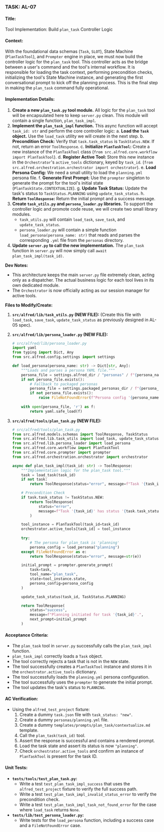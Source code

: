 ### **TASK: AL-07**

#### **Title:**
Tool Implementation: Build `plan_task` Controller Logic

#### **Context:**
With the foundational data schemas (`Task`, `SLOT`), State Machine (`PlanTaskTool`), and `Prompter` engine in place, we must now build the controller logic for the `plan_task` tool. This controller acts as the bridge between a user's command and the tool's internal workflow. It is responsible for loading the task context, performing precondition checks, initializing the tool's State Machine instance, and generating the first conversational prompt to kick off the planning process. This is the final step in making the `plan_task` command fully operational.

#### **Implementation Details:**
1.  **Create a new `plan_task.py` tool module.** All logic for the `plan_task` tool will be encapsulated here to keep `server.py` clean. This module will contain a single function, `plan_task_impl`.
2.  **Implement the `plan_task_impl` function.** This async function will accept `task_id: str` and perform the core controller logic:
    a.  **Load the `Task` object.** Use the `load_task` utility we will create in the next step.
    b.  **Precondition Check:** Verify that `task.task_status` is `TaskStatus.NEW`. If not, return an error `ToolResponse`.
    c.  **Initialize `PlanTaskTool`:** Create a new instance of the `PlanTaskTool` class (`from src.alfred.core.workflow import PlanTaskTool`).
    d.  **Register Active Tool:** Store this new instance in the `Orchestrator`'s `active_tools` dictionary, keyed by `task_id`. (`from src.alfred.orchestration.orchestrator import orchestrator`).
    e.  **Load Persona Config:** We need a small utility to load the `planning.yml` persona file.
    f.  **Generate First Prompt:** Use the `prompter` singleton to generate the prompt for the tool's initial state (`PlanTaskState.CONTEXTUALIZE`).
    g.  **Update Task Status:** Update the task's status to `TaskStatus.PLANNING` using `update_task_status`.
    h.  **Return `ToolResponse`:** Return the initial prompt and a success message.
3.  **Create `task_utils.py` and `persona_loader.py` libraries.** To support the controller logic and promote code reuse, we will create two small library modules.
    *   `task_utils.py` will contain `load_task`, `save_task`, and `update_task_status`.
    *   `persona_loader.py` will contain a simple function `load_persona(persona_name: str)` that reads and parses the corresponding `.yml` file from the `personas` directory.
4.  **Update `server.py` to call the new implementation.** The `plan_task` function in `server.py` will now simply call `await plan_task_impl(task_id)`.

**Dev Notes:**
*   This architecture keeps the main `server.py` file extremely clean, acting only as a dispatcher. The actual business logic for each tool lives in its own dedicated module.
*   The `Orchestrator` is now officially acting as our session manager for active tools.

**Files to Modify/Create:**

1.  **`src/alfred/lib/task_utils.py` (NEW FILE):** (Create this file with `load_task`, `save_task`, `update_task_status` as previously designed in AL-05 spec).
2.  **`src/alfred/lib/persona_loader.py` (NEW FILE):**
    ```python
    # src/alfred/lib/persona_loader.py
    import yaml
    from typing import Dict, Any
    from src.alfred.config.settings import settings

    def load_persona(persona_name: str) -> Dict[str, Any]:
        """Loads and parses a persona YAML file."""
        persona_file = settings.alfred_dir / "personas" / f"{persona_name}.yml"
        if not persona_file.exists():
            # Fallback to packaged personas
            persona_file = settings.packaged_personas_dir / f"{persona_name}.yml"
            if not persona_file.exists():
                raise FileNotFoundError(f"Persona config '{persona_name}.yml' not found.")
        
        with open(persona_file, 'r') as f:
            return yaml.safe_load(f)
    ```

3.  **`src/alfred/tools/plan_task.py` (NEW FILE):**
    ```python
    # src/alfred/tools/plan_task.py
    from src.alfred.models.schemas import ToolResponse, TaskStatus
    from src.alfred.lib.task_utils import load_task, update_task_status
    from src.alfred.lib.persona_loader import load_persona
    from src.alfred.core.workflow import PlanTaskTool
    from src.alfred.core.prompter import prompter
    from src.alfred.orchestration.orchestrator import orchestrator

    async def plan_task_impl(task_id: str) -> ToolResponse:
        """Implementation logic for the plan_task tool."""
        task = load_task(task_id)
        if not task:
            return ToolResponse(status="error", message=f"Task '{task_id}' not found.")

        # Precondition Check
        if task.task_status != TaskStatus.NEW:
            return ToolResponse(
                status="error",
                message=f"Task '{task_id}' has status '{task.task_status.value}'. Planning can only start on a 'new' task."
            )

        tool_instance = PlanTaskTool(task_id=task_id)
        orchestrator.active_tools[task_id] = tool_instance
        
        try:
            # The persona for plan_task is 'planning'
            persona_config = load_persona("planning") 
        except FileNotFoundError as e:
            return ToolResponse(status="error", message=str(e))

        initial_prompt = prompter.generate_prompt(
            task=task,
            tool_name="plan_task",
            state=tool_instance.state,
            persona_config=persona_config
        )

        update_task_status(task_id, TaskStatus.PLANNING)

        return ToolResponse(
            status="success",
            message=f"Planning initiated for task '{task_id}'.",
            next_prompt=initial_prompt
        )
    ```

#### **Acceptance Criteria:**
*   The `plan_task` tool in `server.py` successfully calls the `plan_task_impl` function.
*   `plan_task_impl` correctly loads a `Task` object.
*   The tool correctly rejects a task that is not in the `NEW` state.
*   The tool successfully creates a `PlanTaskTool` instance and stores it in the `orchestrator.active_tools` dictionary.
*   The tool successfully loads the `planning.yml` persona configuration.
*   The tool successfully uses the `prompter` to generate the initial prompt.
*   The tool updates the task's status to `PLANNING`.

#### **AC Verification:**
*   Using the `alfred_test_project` fixture:
    1.  Create a dummy `task.json` file with `task_status: "new"`.
    2.  Create a dummy `personas/planning.yml` file.
    3.  Create a dummy `templates/prompts/plan_task/contextualize.md` template.
    4.  Call the `plan_task(task_id)` tool.
    5.  Assert the response is successful and contains a rendered prompt.
    6.  Load the task state and assert its status is now `"planning"`.
    7.  Check `orchestrator.active_tools` and confirm an instance of `PlanTaskTool` is present for the task ID.

#### **Unit Tests:**
*   **`tests/tools/test_plan_task.py`:**
    *   Write a test `test_plan_task_impl_success` that uses the `alfred_test_project` fixture to verify the full success path.
    *   Write a test `test_plan_task_impl_invalid_status_error` to verify the precondition check.
    *   Write a test `test_plan_task_impl_task_not_found_error` for the case where `load_task` returns `None`.
*   **`tests/lib/test_persona_loader.py`:**
    *   Write tests for the `load_persona` function, including a success case and a `FileNotFoundError` case.

